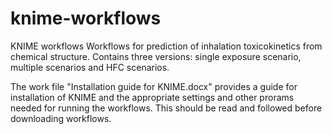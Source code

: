 # knime-workflows
KNIME workflows
Workflows for prediction of inhalation toxicokinetics from chemical structure. Contains three versions: single exposure scenario, multiple scenarios and HFC scenarios.

The work file "Installation guide for KNIME.docx" provides a guide for installation of KNIME and the appropriate settings and other prorams needed for running the workflows. This should be read and followed before downloading workflows.
